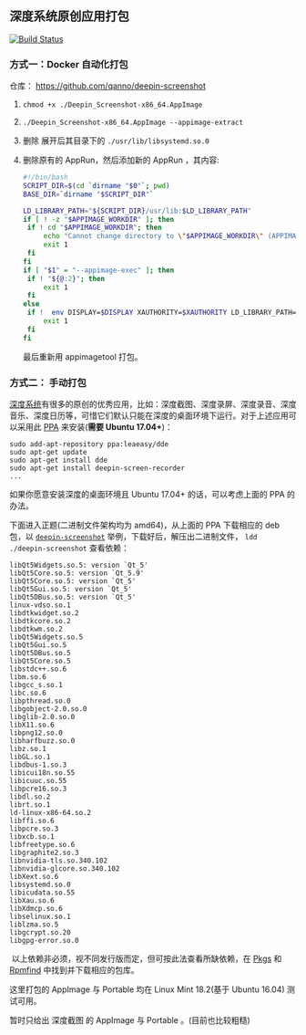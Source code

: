 ## 深度系统原创应用打包



[![Build Status](https://travis-ci.org/qanno/deepin-screenshot.svg?branch=master)](https://travis-ci.org/qanno/deepin-screenshot)

### 方式一：Docker 自动化打包

仓库： https://github.com/qanno/deepin-screenshot

1. `chmod +x ./Deepin_Screenshot-x86_64.AppImage `

2. `./Deepin_Screenshot-x86_64.AppImage --appimage-extract`  

3. 删除 展开后其目录下的 `./usr/lib/libsystemd.so.0`

4. 删除原有的 AppRun，然后添加新的 AppRun ，其内容:

   ```bash
   #!/bin/bash
   SCRIPT_DIR=$(cd `dirname "$0"`; pwd)
   BASE_DIR=`dirname "$SCRIPT_DIR"`

   LD_LIBRARY_PATH="${SCRIPT_DIR}/usr/lib:$LD_LIBRARY_PATH"
   if [ ! -z "$APPIMAGE_WORKDIR" ]; then
   	if ! cd "$APPIMAGE_WORKDIR"; then
   		echo "Cannot change directory to \"$APPIMAGE_WORKDIR\" (APPIMAGE_WORKDIR)"
   		exit 1
   	fi
   fi
   if [ "$1" = "--appimage-exec" ]; then
   	if ! "${@:2}"; then
   		exit 1
   	fi
   else
   	if !  env DISPLAY=$DISPLAY XAUTHORITY=$XAUTHORITY LD_LIBRARY_PATH=$LD_LIBRARY_PATH "$SCRIPT_DIR/usr/bin/deepin-screenshot" "--icon"; then
   		exit 1
   	fi
   fi
   ```

   最后重新用 appimagetool 打包。

### 方式二： 手动打包

[深度系统](https://www.deepin.org)有很多的原创的优秀应用，比如：深度截图、深度录屏、深度录音、深度音乐、深度日历等，可惜它们默认只能在深度的桌面环境下运行。对于上述应用可以采用此 [PPA](https://launchpad.net/~leaeasy/+archive/ubuntu/dde) 来安装(**需要 Ubuntu 17.04+**)：

```
sudo add-apt-repository ppa:leaeasy/dde
sudo apt-get update
sudo apt-get install dde
sudo apt-get install deepin-screen-recorder
...
```

如果你愿意安装深度的桌面环境且 Ubuntu 17.04+ 的话，可以考虑上面的 PPA 的办法。

下面进入正题(二进制文件架构均为 amd64)，从上面的 PPA 下载相应的 deb 包，以 [`deepin-screenshot`](https://launchpad.net/~leaeasy/+archive/ubuntu/dde/+files/deepin-screenshot_4.0.10-2+ubuntu17.10_amd64.deb) 举例，下载好后，解压出二进制文件，   `ldd ./deepin-screenshot` 查看依赖：

```
libQt5Widgets.so.5: version `Qt_5' 
libQt5Core.so.5: version `Qt_5.9' 
libQt5Core.so.5: version `Qt_5' 
libQt5Gui.so.5: version `Qt_5' 
libQt5DBus.so.5: version `Qt_5' 
linux-vdso.so.1 
libdtkwidget.so.2
libdtkcore.so.2 
libdtkwm.so.2 
libQt5Widgets.so.5 
libQt5Gui.so.5 
libQt5DBus.so.5 
libQt5Core.so.5 
libstdc++.so.6 
libm.so.6
libgcc_s.so.1 
libc.so.6 
libpthread.so.0
libgobject-2.0.so.0 
libglib-2.0.so.0 
libX11.so.6 
libpng12.so.0 
libharfbuzz.so.0 
libz.so.1 
libGL.so.1 
libdbus-1.so.3 
libicui18n.so.55 
libicuuc.so.55 
libpcre16.so.3
libdl.so.2
librt.so.1 
ld-linux-x86-64.so.2
libffi.so.6 
libpcre.so.3 
libxcb.so.1 
libfreetype.so.6 
libgraphite2.so.3 
libnvidia-tls.so.340.102 
libnvidia-glcore.so.340.102 
libXext.so.6 
libsystemd.so.0 
libicudata.so.55 
libXau.so.6 
libXdmcp.so.6 
libselinux.so.1 
liblzma.so.5 
libgcrypt.so.20 
libgpg-error.so.0 
```

​    以上依赖非必须，视不同发行版而定，但可按此法查看所缺依赖，在 [Pkgs](https://pkgs.org) 和 [Rpmfind](https://www.rpmfind.net) 中找到并下载相应的包库。

这里打包的 AppImage 与 Portable 均在 Linux Mint 18.2(基于 Ubuntu 16.04) 测试可用。



暂时只给出 深度截图 的 AppImage 与 Portable 。(目前也比较粗糙)